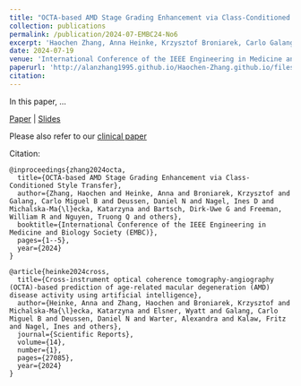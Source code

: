 ```yaml
---
title: "OCTA-based AMD Stage Grading Enhancement via Class-Conditioned Style Transfer"
collection: publications
permalink: /publication/2024-07-EMBC24-No6
excerpt: 'Haochen Zhang, Anna Heinke, Krzysztof Broniarek, Carlo Galang, Daniel Deussen, Ines Nagel, Katarzyna Michalska-Małecka, Dirk-Uwe Bartsch, William Freeman, Truong Nguyen, Cheolhong An'
date: 2024-07-19
venue: 'International Conference of the IEEE Engineering in Medicine and Biology Society (EMBC)'
paperurl: 'http://alanzhang1995.github.io/Haochen-Zhang.github.io/files/EMBC2024_OCTA-based_AMD_Stage_Grading_Enhancement_via_Class-Conditioned_Style_Transfer.pdf'
citation: 
---
```



In this paper, ...

[Paper](https://ieeexplore.ieee.org/abstract/document/10782262) &#124; [Slides](http://alanzhang1995.github.io/Haochen-Zhang.github.io/files/EMBC2024_Slides_UCSanDiego-PresentationTemplate-BlueNotch-16x9.pdf)

Please also refer to our [clinical paper](https://www.nature.com/articles/s41598-024-78327-0)

Citation: 
```
@inproceedings{zhang2024octa,
  title={OCTA-based AMD Stage Grading Enhancement via Class-Conditioned Style Transfer},
  author={Zhang, Haochen and Heinke, Anna and Broniarek, Krzysztof and Galang, Carlo Miguel B and Deussen, Daniel N and Nagel, Ines D and Michalska-Ma{\l}ecka, Katarzyna and Bartsch, Dirk-Uwe G and Freeman, William R and Nguyen, Truong Q and others},
  booktitle={International Conference of the IEEE Engineering in Medicine and Biology Society (EMBC)},
  pages={1--5},
  year={2024}
}
```
```
@article{heinke2024cross,
  title={Cross-instrument optical coherence tomography-angiography (OCTA)-based prediction of age-related macular degeneration (AMD) disease activity using artificial intelligence},
  author={Heinke, Anna and Zhang, Haochen and Broniarek, Krzysztof and Michalska-Ma{\l}ecka, Katarzyna and Elsner, Wyatt and Galang, Carlo Miguel B and Deussen, Daniel N and Warter, Alexandra and Kalaw, Fritz and Nagel, Ines and others},
  journal={Scientific Reports},
  volume={14},
  number={1},
  pages={27085},
  year={2024}
}
```
